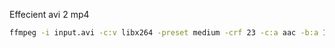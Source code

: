 Effecient avi 2 mp4

```bash
ffmpeg -i input.avi -c:v libx264 -preset medium -crf 23 -c:a aac -b:a 128k output.mp4
```
